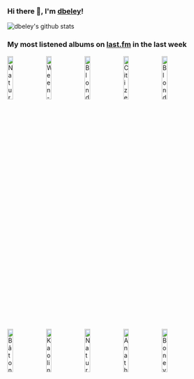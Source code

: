 ### Hi there 👋, I'm [dbeley](https://dbeley.ovh/en)!

![dbeley's github stats](https://github-readme-stats.vercel.app/api?username=dbeley)

### My most listened albums on [last.fm](https://www.last.fm/user/d_beley) in the last week

[<img src='https://lastfm.freetls.fastly.net/i/u/300x300/1cd94d8f180b51b7cf9fe7831bf2b03b.png' width='16%' height='16%' alt='Natural Snow Buildings - The Winter Ray'>](https://www.last.fm/music/natural%2bsnow%2bbuildings/the%2bwinter%2bray)&nbsp;
[<img src='https://lastfm.freetls.fastly.net/i/u/300x300/adf9b04c01c346b5b866a63c7a281d9b.png' width='16%' height='16%' alt='Ween - Quebec'>](https://www.last.fm/music/ween/quebec)&nbsp;
[<img src='https://lastfm.freetls.fastly.net/i/u/300x300/20414ceba2f84280870b0c4f1a5d94dd.png' width='16%' height='16%' alt='Blondie - Plastic Letters'>](https://www.last.fm/music/blondie/plastic%2bletters)&nbsp;
[<img src='https://lastfm.freetls.fastly.net/i/u/300x300/246c94841393822ba41ba0f22ea67834.jpg' width='16%' height='16%' alt='Citizen - Youth'>](https://www.last.fm/music/citizen/youth)&nbsp;
[<img src='https://lastfm.freetls.fastly.net/i/u/300x300/d1f6c81b56924a5eca1a782286a88974.png' width='16%' height='16%' alt='Blondie - Blondie'>](https://www.last.fm/music/blondie/blondie)&nbsp;
<br>
[<img src='https://lastfm.freetls.fastly.net/i/u/300x300/cdc811f6f2154ca88a7f3e05d384f17d.jpg' width='16%' height='16%' alt='Bâton Rouge - Fragments deux mêmes'>](https://www.last.fm/music/b%25c3%25a2ton%2brouge/fragments%2bd%2527eux%2bm%25c3%25aames)&nbsp;
[<img src='https://lastfm.freetls.fastly.net/i/u/300x300/1ad0a9242f4a170afece7c863ca644b9.jpg' width='16%' height='16%' alt='Kaolin - Allez'>](https://www.last.fm/music/kaolin/allez)&nbsp;
[<img src='https://lastfm.freetls.fastly.net/i/u/300x300/dcefa4c5b154c17e5225d4dd8737298c.png' width='16%' height='16%' alt='Natural Snow Buildings - The Dance of the Moon and the Sun'>](https://www.last.fm/music/natural%2bsnow%2bbuildings/the%2bdance%2bof%2bthe%2bmoon%2band%2bthe%2bsun)&nbsp;
[<img src='https://lastfm.freetls.fastly.net/i/u/300x300/c3d7c969ce594a91a27fcf179000c43c.png' width='16%' height='16%' alt='Anathema - A Fine Day to Exit'>](https://www.last.fm/music/anathema/a%2bfine%2bday%2bto%2bexit)&nbsp;
[<img src='https://lastfm.freetls.fastly.net/i/u/300x300/dc477d4c2e8c9f1fb65ebc60cd06ffde.png' width='16%' height='16%' alt='Boney M. - Love for Sale'>](https://www.last.fm/music/boney%2bm./love%2bfor%2bsale)&nbsp;
<br>
